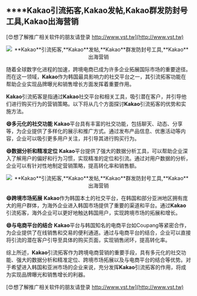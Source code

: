 ## ****Kakao**引流拓客,**Kakao**发帖,**Kakao**群发防封号工具,**Kakao**出海营销**

[😍想了解推广相关软件的朋友请登录 http://www.vst.tw](http://www.vst.tw)

 <center><img src="https://vst.tw/MP4/tuiguang/png/6.png" alt="**Kakao**引流拓客,**Kakao**发帖,**Kakao**群发防封号工具,**Kakao**出海营销"></center>

随着全球数字化进程的加速，跨境电商已成为许多企业拓展国际市场的重要途径。而在这一领域，**Kakao**作为韩国最具影响力的社交平台之一，其引流拓客功能在帮助企业实现品牌曝光和销售增长方面发挥着重要作用。

**Kakao**引流拓客是指通过**Kakao**社交平台和相关工具，吸引潜在客户，并引导他们进行购买行为的营销策略。以下将从几个方面探讨**Kakao**引流拓客的优势和实施方法。

**😄多元化的社交功能**
**Kakao**平台具有丰富的社交功能，包括聊天、动态、分享等，为企业提供了多样化的展示和推广方式。通过发布产品信息、优惠活动等内容，企业可以吸引更多用户关注，并引导其进行购买行为。

**😄数据分析和精准定位**
**Kakao**平台提供了强大的数据分析工具，可以帮助企业深入了解用户的偏好和行为习惯，实现精准的定位和引流。通过对用户数据的分析，企业可以有针对性地制定营销策略，提高转化率和销售额。

 <center><img src="https://vst.tw/MP4/tuiguang/png/1.png" alt="**Kakao**引流拓客,**Kakao**发帖,**Kakao**群发防封号工具,**Kakao**出海营销"></center>

**😄跨境市场拓展**
**Kakao**作为韩国本土的社交平台，在韩国和部分亚洲地区拥有庞大的用户群体，为海外企业进入韩国市场提供了重要的渠道和平台。通过**Kakao**引流拓客，海外企业可以更好地触达韩国用户，实现跨境市场的拓展和增长。

**😄与电商平台的结合**
**Kakao**平台与韩国知名的电商平台如Coupang等紧密合作，为企业提供了在线销售和交易的便利通道。通过与电商平台的结合，企业可以直接将引流的潜在客户引导至具体的购买页面，实现销售闭环，提高转化率。

综上所述，**Kakao**引流拓客作为跨境电商营销的重要手段，具有多元化的社交功能、强大的数据分析和精准定位、跨境市场拓展以及与电商平台的结合等优势。对于希望进入韩国和亚洲市场的企业来说，充分发挥**Kakao**引流拓客的作用，将成为实现品牌曝光和销售增长的利器。

[😍想了解推广相关软件的朋友请登录 http://www.vst.tw](http://www.vst.tw)



